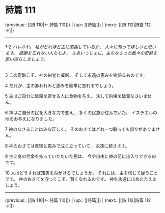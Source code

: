 # 詩篇 111

(previous:: [[詩 110|← 詩篇 110]]) | (up:: [[詩篇]]) | (next:: [[詩 112|詩篇 112 →]])

***
###### 1-2 ハレルヤ。 私がどれほど主に感謝しているか、 人々に知ってほしいと思います。 感謝を忘れない人たちよ、 さあいっしょに、主のなさった数々の奇跡を 思い巡らしましょう。 

3 この奇跡こそ、神の栄誉と威厳、 そして永遠の恵みを物語るものです。 

4 だれが、主のあわれみと恵みを簡単に忘れるでしょう。 

5 主はご自分に信頼を寄せる人に食物を与え、 決して約束を破棄なさいません。 

6 神はご自分の民を大きな力で支え、 多くの民族が住んでいた、 イスラエルの地をお与えになりました。 

7 神のなさることはみな正しく、 そのおきてはどれ一つ取っても誤りがありません。 

8 神のおきては真理と恵みで成り立っていて、 永遠に続きます。 

9 主に身の代金を払っていただいた民は、 今や自由に神の前に出入りできるのです。 

10 人はどうすれば知恵をみがけるでしょうか。 それには、主を信じて従うことです。 神のおきてを守ってこそ、賢くなれるのです。 神を永遠にほめたたえましょう。

***

(previous:: [[詩 110|← 詩篇 110]]) | (up:: [[詩篇]]) | (next:: [[詩 112|詩篇 112 →]])
